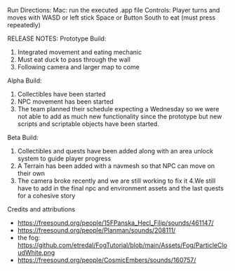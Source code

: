 Run Directions: 
Mac: run the executed .app file
	Controls: Player turns and moves with WASD or left stick
		Space or Button South to eat (must press repeatedly)

RELEASE NOTES: 
Prototype Build: 
1. Integrated movement and eating mechanic
2. Must eat duck to pass through the wall
3. Following camera and larger map to come

Alpha Build: 
1. Collectibles have been started
2. NPC movement has been started
3. The team planned their schedule expecting a Wednesday so we were not able to add as much new functionality since the prototype but new scripts and scriptable objects have been started.


Beta Build: 
1. Collectibles and quests have been added along with an area unlock system to guide player progress
2. A Terrain has been added with a navmesh so that NPC can move on their own
3. The camera broke recently and we are still working to fix it
4.We still have to add in the final npc and environment assets and the last quests for a cohesive story

Credits and attributions 
- https://freesound.org/people/15FPanska_Hecl_Filip/sounds/461147/
- https://freesound.org/people/Planman/sounds/208111/
- the fog: https://github.com/etredal/FogTutorial/blob/main/Assets/Fog/ParticleCloudWhite.png
- https://freesound.org/people/CosmicEmbers/sounds/160757/

